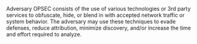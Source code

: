 Adversary OPSEC consists of the use of various technologies or 3rd party services to obfuscate, hide, or blend in with accepted network traffic or system behavior. The adversary may use these techniques to evade defenses, reduce attribution, minimize discovery, and/or increase the time and effort required to analyze.
